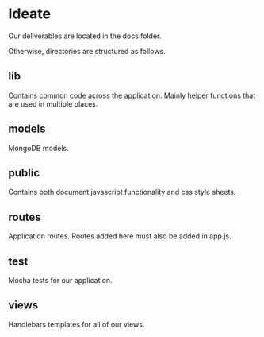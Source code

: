 Ideate
======

Our deliverables are located in the docs folder.

Otherwise, directories are structured as follows.

lib
---
Contains common code across the application. Mainly helper functions that are used in multiple places.

models
------
MongoDB models.

public
------
Contains both document javascript functionality and css style sheets.

routes
------
Application routes. Routes added here must also be added in app.js.

test
----
Mocha tests for our application.

views
-----
Handlebars templates for all of our views.
